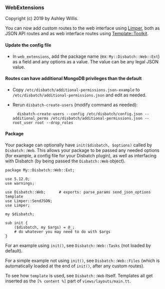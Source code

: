 ### WebExtensions

Copyright (c) 2019 by Ashley Willis.

You can now add custom routes to the web interface using [Limper](https://metacpan.org/pod/Limper),
both as JSON API routes and as web interface routes using [Template::Toolkit](https://metacpan.org/pod/Template::Toolkit).

#### Update the config file

* In `web_extensions`, add the package name (ex: `My::Disbatch::Web::Ext`) as a
  field and any options as a value. The value can be any legal JSON value.


#### Routes can have additional MongoDB privileges than the default

* Copy `/etc/disbatch/additional-permissions.json-example` to
  `/etc/disbatch/additional-permissions.json` and edit as needed.

* Rerun `disbatch-create-users` (modify command as needed):

        disbatch-create-users --config /etc/disbatch/config.json --additional_perms /etc/disbatch/additional-permissions.json --root_user root --drop_roles

#### Package

Your package can optionally have `init($disbatch, $options)` called by
`Disbatch::Web`. This allows your package to be passed any needed options (for
example, a config file for your Disbatch plugin), as well as interfacing with
Disbatch (by being passed the `Disbatch::Web` object).

    package My::Disbatch::Web::Ext;

    use 5.12.0;
    use warnings;

    use Disbatch::Web;      # exports: parse_params send_json_options template
    use Limper::SendJSON;
    use Limper;

    my $disbatch;

    sub init {
        ($disbatch, my $args) = @_;
        # do whatever you may need to do with $args
    }

For an example using `init()`, see `Disbatch::Web::Tasks` (not loaded by default).

For a simple example not using `init()`, see `Disbatch::Web::Files` (which is automatically loaded at the end of `init()`, after any custom routes).

To see how `template` is used, see `Disbatch::Web` itself. Templates all get inserted as the `[% content %]` part of `views/layouts/main.tt`.
